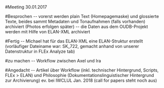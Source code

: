 #Meeting 30.01.2017

#Besprochen
-- vorerst werden plain Text (Homepagemaske) und glossierte Texte, beides sammt Metadaten und Tonaufnahmen (falls vorhanden) archiviert (Photos erfolgen später)
-- die Daten aus dem OUDB-Projekt werden mit Hilfe von ELAN-XML archiviert

#Fertig
-- Michael hat für das ELAN-XML eine ELAN-Struktur erstellt (vorläufiger Dateiname war: SK_722, gemacht anhand von unserer Datenstruktur in FLEx Analyze tab)

#zu machen
-- Workflow zwischen Axel und Ira

#Angedacht
-- Artikel über Workflow (inkl. technischer Hintergrund, Scripts, FLEx > ELAN) und Philosophie (Dokumentationslinguistischer Hintergrund zur Archivierung) ev. bei IWCLUL Jan. 2018 (call for papers steht noch aus)
